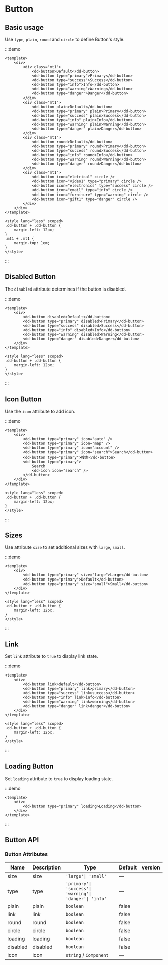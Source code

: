 # Button

## Basic usage

Use `type`, `plain`, `round` and `circle` to define Button's style.

:::demo

```vue
<template>
	<div>
		<div class="mt1">
			<dd-button>Default</dd-button>
			<dd-button type="primary">Primary</dd-button>
			<dd-button type="success">Success</dd-button>
			<dd-button type="info">Info</dd-button>
			<dd-button type="warning">Warning</dd-button>
			<dd-button type="danger">Danger</dd-button>
		</div>
		<div class="mt1">
			<dd-button plain>Default</dd-button>
			<dd-button type="primary" plain>Primary</dd-button>
			<dd-button type="success" plain>Success</dd-button>
			<dd-button type="info" plain>Info</dd-button>
			<dd-button type="warning" plain>Warning</dd-button>
			<dd-button type="danger" plain>Danger</dd-button>
		</div>
		<div class="mt1">
			<dd-button round>Default</dd-button>
			<dd-button type="primary" round>Primary</dd-button>
			<dd-button type="success" round>Success</dd-button>
			<dd-button type="info" round>Info</dd-button>
			<dd-button type="warning" round>Warning</dd-button>
			<dd-button type="danger" round>Danger</dd-button>
		</div>
		<div class="mt1">
			<dd-button icon="eletrical" circle />
			<dd-button icon="video1" type="primary" circle />
			<dd-button icon="electronics" type="success" circle />
			<dd-button icon="email" type="info" circle />
			<dd-button icon="furniture" type="warning" circle />
			<dd-button icon="gift1" type="danger" circle />
		</div>
	</div>
</template>

<style lang="less" scoped>
.dd-button + .dd-button {
	margin-left: 12px;
}
.mt1 + .mt1 {
	margin-top: 1em;
}
</style>
```

:::

## Disabled Button

The `disabled` attribute determines if the button is disabled.

:::demo

```vue
<template>
	<div>
		<dd-button disabled>Default</dd-button>
		<dd-button type="primary" disabled>Primary</dd-button>
		<dd-button type="success" disabled>Success</dd-button>
		<dd-button type="info" disabled>Info</dd-button>
		<dd-button type="warning" disabled>Warning</dd-button>
		<dd-button type="danger" disabled>Danger</dd-button>
	</div>
</template>

<style lang="less" scoped>
.dd-button + .dd-button {
	margin-left: 12px;
}
</style>
```

:::

## Icon Button

Use the `icon` attribute to add icon.

:::demo

```vue
<template>
	<div>
		<dd-button type="primary" icon="auto" />
		<dd-button type="primary" icon="map" />
		<dd-button type="primary" icon="account" />
		<dd-button type="primary" icon="search">Search</dd-button>
		<dd-button type="primary">搜索</dd-button>
		<dd-button type="primary">
			Search
			<dd-icon icon="search" />
		</dd-button>
	</div>
</template>

<style lang="less" scoped>
.dd-button + .dd-button {
	margin-left: 12px;
}
</style>
```

:::

## Sizes

Use attribute `size` to set additional sizes with `large`, `small`.

:::demo

```vue
<template>
	<div>
		<dd-button type="primary" size="large">Large</dd-button>
		<dd-button type="primary">Default</dd-button>
		<dd-button type="primary" size="small">Small</dd-button>
	</div>
</template>

<style lang="less" scoped>
.dd-button + .dd-button {
	margin-left: 12px;
}
</style>
```

:::

## Link

Set `link` attribute to `true` to display link state.

:::demo

```vue
<template>
	<div>
		<dd-button link>default</dd-button>
		<dd-button type="primary" link>primary</dd-button>
		<dd-button type="success" link>success</dd-button>
		<dd-button type="info" link>info</dd-button>
		<dd-button type="warning" link>warning</dd-button>
		<dd-button type="danger" link>danger</dd-button>
	</div>
</template>

<style lang="less" scoped>
.dd-button + .dd-button {
	margin-left: 12px;
}
</style>
```

:::

## Loading Button

Set `loading` attribute to `true` to display loading state.

:::demo

```vue
<template>
	<div>
		<dd-button type="primary" loading>Loading</dd-button>
	</div>
</template>
```

:::

## Button API

### Button Attributes

| Name     | Description | Type                                                    | Default | version |
| -------- | ----------- | ------------------------------------------------------- | ------- | ------- |
| size     | size        | `'large'\| 'small'`                                     | —       |
| type     | type        | `'primary'\| 'success'\| 'warning'\| 'danger'\| 'info'` | —       |
| plain    | plain       | `boolean`                                               | false   |
| link     | link        | `boolean`                                               | false   |         |
| round    | round       | `boolean`                                               | false   |
| circle   | circle      | `boolean`                                               | false   |
| loading  | loading     | `boolean`                                               | false   |
| disabled | disabled    | `boolean`                                               | false   |
| icon     | icon        | `string` / `Component`                                  | —       |
